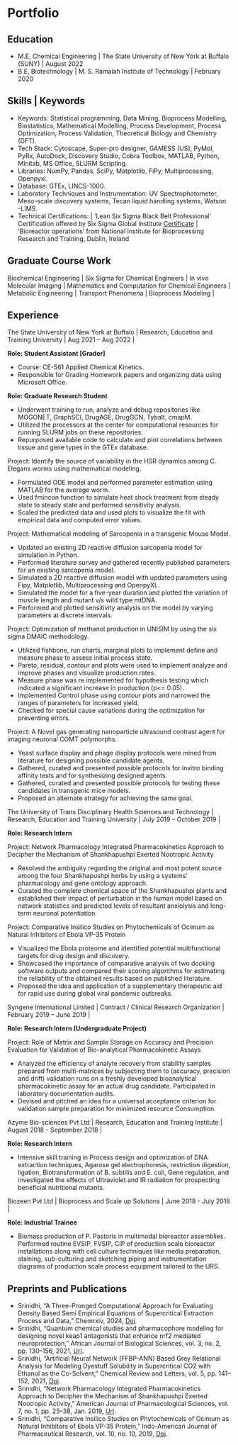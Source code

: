 # Portfolio

## Education
- M.E, Chemical Engineering  | The State University of New York at Buffalo (SUNY) | August 2022 
- B.E, Biotechnology | M. S. Ramaiah Institute of Technology | February 2020 

## Skills | Keywords 
- Keywords: Statistical programming, Data Mining, Bioprocess Modelling, Biostatistics, Mathematical Modelling, Process Development, Process Optimization, Process Validation, Theoretical Biology and Chemistry (DFT).
- Tech Stack: Cytoscape, Super-pro designer, GAMESS (US), PyMol, PyRx, AutoDock, Discovery Studio, Cobra Toolbox, MATLAB, Python, Minitab, MS Office, SLURM Scripting.
- Libraries: NumPy, Pandas, SciPy, Matplotlib, FiPy, Multiprocessing, Openpyxl.
- Database: GTEx, LINCS-1000.
- Laboratory Techniques and Instrumentation: UV Spectrophotometer, Meso-scale discovery systems, Tecan liquid handling systems, Watson -LIMS.
- Technical Certifications: | ‘Lean Six Sigma Black Belt Professional’ Certification offered by Six Sigma Global Institute [Certificate](https://sgq.io/ejasLji) | ‘Bioreactor operations’ from National Institute for Bioprocessing Research and Training, Dublin, Ireland 

## Graduate Course Work
Biochemical Engineering | Six Sigma for Chemical Engineers | In vivo Molecular Imaging | Mathematics and Computation for Chemical Engineers | Metabolic Engineering | Transport Phenomena | Bioprocess Modeling |

##  Experience
The State University of New York at Buffalo | Research, Education and Training University | Aug 2021 – Aug 2022 |

**Role: Student Assistant [Grader]** 

- Course: CE-561 Applied Chemical Kinetics.
- Responsible for Grading Homework papers and organizing data using Microsoft Office.

**Role: Graduate Research Student**

- Underwent training to run, analyze and debug repositories like MOGONET, GraphSCI, DrugAGE, DrugGCN, Tybalt, cmapM.
- Utilized the processors at the center for computational resources for running SLURM jobs on these repositories.
- Repurposed available code to calculate and plot correlations between tissue and gene types in the GTEx database.

Project: Identify the source of variability in the HSR dynamics among C. Elegans worms using mathematical modeling.
- Formulated ODE model and performed parameter estimation using MATLAB for the average worm.
- Used fmincon function to simulate heat shock treatment from steady state to steady state and performed sensitivity analysis.
- Scaled the predicted data and used plots to visualize the fit with empirical data and computed error values.

Project: Mathematical modeling of Sarcopenia in a transgenic Mouse Model.
- Updated an existing 2D reactive diffusion sarcopenia model for simulation in Python.
- Performed literature survey and gathered recently published parameters for an existing sarcopenia model.
- Simulated a 2D reactive diffusion model with updated parameters using Fipy, Matplotlib, Multiprocessing and OpenpyXL.
- Simulated the model for a five-year duration and plotted the variation of muscle length and mutant v/s wild type mtDNA.
- Performed and plotted sensitivity analysis on the model by varying parameters at discrete intervals.

Project: Optimization of methanol production in UNISIM by using the six sigma DMAIC methodology.
- Utilized fishbone, run charts, marginal plots to implement define and measure phase to assess initial process state.
- Pareto, residual, contour and plots were used to implement analyze and improve phases and visualize production rates.
- Measure phase was re implemented for hypothesis testing which indicated a significant increase in production (p<= 0.05).
- Implemented Control phase using contour plots and narrowed the ranges of parameters for increased yield.
- Checked for special cause variations during the optimization for preventing errors.

Project: A Novel gas generating nanoparticle ultrasound contrast agent for imaging neuronal COMT polymorphs.
- Yeast surface display and phage display protocols were mined from literature for designing possible candidate agents.
- Gathered, curated and presented possible protocols for invitro binding affinity tests and for synthesizing designed agents.
- Gathered, curated and presented possible protocols for testing these candidates in transgenic mice models.
- Proposed an alternate strategy for achieving the same goal.

The University of Trans Disciplinary Health Sciences and Technology | Research, Education and Training University | July 2019 – October 2019 |

**Role: Research Intern**

Project: Network Pharmacology Integrated Pharmacokinetics Approach to Decipher the Mechanism of Shankhapushpi Exerted Nootropic Activity
- Resolved the ambiguity regarding the original and most potent source among the four Shankhapushpi herbs by using a systems’ pharmacology and gene ontology approach.
- Curated the complete chemical space of the Shankhapushpi plants and established their impact of perturbation in the human model based on network statistics and predicted levels of resultant anxiolysis and long-term neuronal potentiation.

Project: Comparative Insilico Studies on Phytochemicals of Ocimum as Natural Inhibitors of Ebola VP-35 Protein
- Visualized the Ebola proteome and identified potential multifunctional targets for drug design and discovery.
- Showcased the importance of comparative analysis of two docking software outputs and compared their scoring algorithms for estimating the reliability of the obtained results based on published literature.
- Proposed the idea and application of a supplementary therapeutic aid for rapid use during global viral pandemic outbreaks.

Syngene International Limited | Contract / Clinical Research Organization | February 2019 – June 2019 |

**Role: Research Intern (Undergraduate Project)**

Project: Role of Matrix and Sample Storage on Accuracy and Precision Evaluation for Validation of Bio-analytical Pharmacokinetic Assays
- Analyzed the efficiency of analyte recovery from stability samples prepared from multi-matrices by subjecting them to (accuracy, precision and drift) validation runs on a freshly developed bioanalytical pharmacokinetic assay for an actual drug candidate. Participated in laboratory documentation audits.
- Devised and pitched an idea for a universal acceptance criterion for validation sample preparation for minimized resource
Consumption.

Azyme Bio-sciences Pvt Ltd | Research, Education and Training Institute | August 2018 - September 2018 |                                                             

**Role: Research Intern**
- Intensive skill training in Process design and optimization of DNA extraction techniques, Agarose gel electrophoresis, restriction digestion, ligation, Biotransformation of B. subtilis and E. coli, Gene regulation, and investigated the effects of Ultraviolet and IR radiation for prospecting beneficial nutritional mutants.

Biozeen Pvt Ltd | Bioprocess and Scale up Solutions | June 2018 - July 2018 |                                                            

**Role: Industrial Trainee**
- Biomass production of P. Pastoris in multimodal bioreactor assemblies. Performed routine EVSIP, FVSIP, CIP of production scale bioreactor installations along with cell culture techniques like media preparation, staining, sub-culturing and sketching piping and instrumentation diagrams of production scale process equipment tailored to the URS.

## Preprints and Publications
- Srinidhi, “A Three-Pronged Computational Approach for Evaluating Density Based Semi Empirical Equations of Supercritical Extraction Process and Data,” Chemrxiv, 2024, [Doi](https://doi.org/10.26434/chemrxiv-2024-fw30s).
- Srinidhi, “Quantum chemical studies and pharmacophore modeling for designing novel keap1 antagonists that enhance nrf2 mediated neuroprotection,” African Journal of Biological Sciences, vol. 3, no. 2, pp. 130–156, 2021, [Url](https://papers.ssrn.com/sol3/papers.cfm?abstract_id=3835788).
- Srinidhi, “Artificial Neural Network (FFBP-ANN) Based Grey Relational Analysis for Modeling Dyestuff Solubility in Supercritical CO2 with Ethanol as the Co-Solvent,” Chemical Review and Letters, vol. 5, pp. 141–152, 2021,
[Doi](https://dx.doi.org/10.22034/crl.2021.259291.1096).
- Srinidhi, “Network Pharmacology Integrated Pharmacokinetics Approach to Decipher the Mechanism of Shankhapushpi Exerted Nootropic Activity,” American Journal of Pharmacological Sciences, vol. 7, no. 1, pp. 25–38, Jan. 2019, [Url](http://pubs.sciepub.com/ajps/7/1/5/index.html).
- Srinidhi, “Comparative Insilico Studies on Phytochemicals of Ocimum as Natural Inhibitors of Ebola VP-35 Protein,” Indo-American Journal of Pharmaceutical Research, vol. 10, no. 10, 2019, [Doi](http://doi.org/10.5281/zenodo.3524053).

